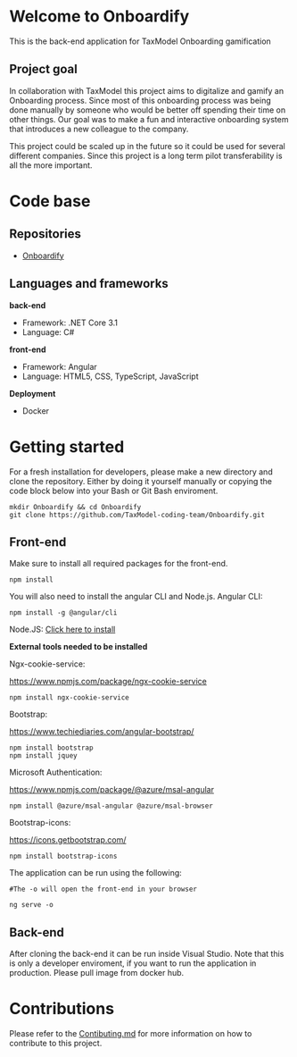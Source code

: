 # Welcome to Onboardify
This is the back-end application for TaxModel Onboarding gamification

## Project goal
In collaboration with TaxModel this project aims to digitalize and gamify an Onboarding process.
Since most of this onboarding process was being done manually by someone who would be better off spending their time on other things. Our goal was to make a fun and interactive onboarding system that introduces a new colleague to the company.

This project could be scaled up in the future so it could be used for several different companies. Since this project is a long term pilot transferability is all the more important. 

# Code base
## Repositories

- [Onboardify](https://github.com/TaxModel-coding-team/Onboardify.git)

## Languages and frameworks
**back-end**
- Framework: .NET Core 3.1
- Language: C#

**front-end**
- Framework: Angular
- Language: HTML5, CSS, TypeScript, JavaScript

**Deployment**
- Docker

# Getting started
For a fresh installation for developers, please make a new directory and clone the repository.
Either by doing it yourself manually or copying the code block below into your Bash or Git Bash enviroment.

```
mkdir Onboardify && cd Onboardify
git clone https://github.com/TaxModel-coding-team/Onboardify.git
```
## Front-end
Make sure to install all required packages for the front-end.
```
npm install
```

You will also need to install the angular CLI and Node.js.
Angular CLI:

```
npm install -g @angular/cli
```
Node.JS:
[Click here to install](https://nodejs.org/en/)


**External tools needed to be installed**

Ngx-cookie-service:

https://www.npmjs.com/package/ngx-cookie-service 
```
npm install ngx-cookie-service
```

Bootstrap:

https://www.techiediaries.com/angular-bootstrap/ 
```
npm install bootstrap
npm install jquey
```

Microsoft Authentication:

https://www.npmjs.com/package/@azure/msal-angular 
```
npm install @azure/msal-angular @azure/msal-browser
```

Bootstrap-icons:

https://icons.getbootstrap.com/
```
npm install bootstrap-icons
```

The application can be run using the following:
```
#The -o will open the front-end in your browser

ng serve -o
```

## Back-end
After cloning the back-end it can be run inside Visual Studio.
Note that this is only a developer enviroment, if you want to run the application in production.
Please pull image from docker hub.

# Contributions
Please refer to the [Contibuting.md](https://github.com/TaxModel-coding-team/Onboardify/blob/main/Contibuting.md) for more information on how to contribute to this project.
